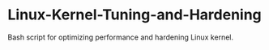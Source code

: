 Linux-Kernel-Tuning-and-Hardening
=================================

Bash script for optimizing performance and hardening Linux kernel.
